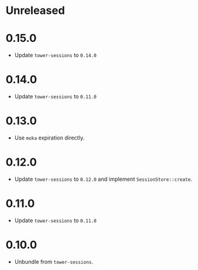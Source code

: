 # Unreleased

# 0.15.0

- Update `tower-sessions` to `0.14.0`

# 0.14.0

- Update `tower-sessions` to `0.11.0`

# 0.13.0

- Use `moka` expiration directly.

# 0.12.0

- Update `tower-sessions` to `0.12.0` and implement `SessionStore::create`.

# 0.11.0

- Update `tower-sessions` to `0.11.0`

# 0.10.0

- Unbundle from `tower-sessions`.
